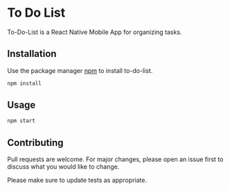 # To Do List

To-Do-List is a React Native Mobile App for organizing tasks.

## Installation

Use the package manager [npm](https://pip.pypa.io/en/stable/) to install to-do-list.

```bash
npm install 
```

## Usage

```python
npm start
```

## Contributing
Pull requests are welcome. For major changes, please open an issue first to discuss what you would like to change.

Please make sure to update tests as appropriate.

